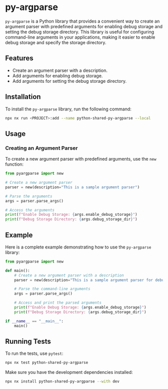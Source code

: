 # py-argparse

`py-argparse` is a Python library that provides a convenient way to create an argument parser with predefined arguments for enabling debug storage and setting the debug storage directory. This library is useful for configuring command-line arguments in your applications, making it easier to enable debug storage and specify the storage directory.

## Features

- Create an argument parser with a description.
- Add arguments for enabling debug storage.
- Add arguments for setting the debug storage directory.

## Installation

To install the `py-argparse` library, run the following command:

```sh
npx nx run <PROJECT>:add --name python-shared-py-argparse --local
```

## Usage

### Creating an Argument Parser

To create a new argument parser with predefined arguments, use the `new` function:

```python
from pyargparse import new

# Create a new argument parser
parser = new(description="This is a sample argument parser")

# Parse the arguments
args = parser.parse_args()

# Access the arguments
print(f"Enable Debug Storage: {args.enable_debug_storage}")
print(f"Debug Storage Directory: {args.debug_storage_dir}")
```

## Example

Here is a complete example demonstrating how to use the `py-argparse` library:

```python
from pyargparse import new

def main():
    # Create a new argument parser with a description
    parser = new(description="This is a sample argument parser for debug storage")

    # Parse the command-line arguments
    args = parser.parse_args()

    # Access and print the parsed arguments
    print(f"Enable Debug Storage: {args.enable_debug_storage}")
    print(f"Debug Storage Directory: {args.debug_storage_dir}")

if __name__ == "__main__":
    main()
```

## Running Tests

To run the tests, use `pytest`:

```sh
npx nx test python-shared-py-argparse
```

Make sure you have the development dependencies installed:

```sh
npx nx install python-shared-py-argparse --with dev
```
